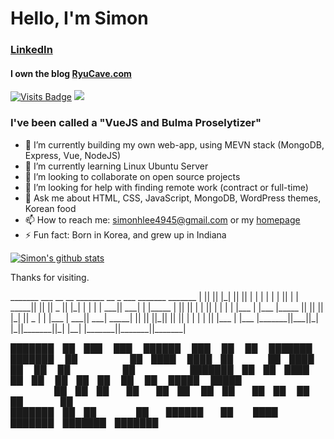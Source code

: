 # Hello, I'm Simon

### [LinkedIn](https://www.linkedin.com/in/simon-h-lee/)

#### I own the blog [RyuCave.com](https://ryucave.com/)

[![Visits Badge](https://badges.pufler.dev/visits/simonhlee97/git-badges)](https://badges.pufler.dev)
<a href="https://www.linkedin.com/in/simon-h-lee/"><img src="https://img.shields.io/badge/linkedin-%230077B5.svg?&style=for-the-badge&logo=linkedin&logoColor=white"></a>

### I've been called a "VueJS and Bulma Proselytizer"

- 🔭 I’m currently building my own web-app, using MEVN stack (MongoDB, Express, Vue, NodeJS)
- 🌱 I’m currently learning Linux Ubuntu Server
- 👯 I’m looking to collaborate on open source projects
- 🤔 I’m looking for help with finding remote work (contract or full-time)
- 💬 Ask me about HTML, CSS, JavaScript, MongoDB, WordPress themes, Korean food
- 📫 How to reach me: simonhlee4945@gmail.com or my [homepage](https://simonhlee97.github.io)
- ⚡ Fun fact: Born in Korea, and grew up in Indiana


[![Simon's github stats](https://github-readme-stats.vercel.app/api?username=simonhlee97&theme=nightowl)](https://github.com/simonhlee97)


Thanks for visiting.

<p> _______  ___  __   __  _______  __    _   ___      _______  _______ 
|       ||   ||  |_|  ||       ||  |  | | |   |    |       ||       |
|  _____||   ||       ||   _   ||   |_| | |   |    |    ___||    ___|
| |_____ |   ||       ||  | |  ||       | |   |    |   |___ |   |___ 
|_____  ||   ||       ||  |_|  ||  _    | |   |___ |    ___||    ___|
 _____| ||   || ||_|| ||       || | |   | |       ||   |___ |   |___ 
|_______||___||_|   |_||_______||_|  |__| |_______||_______||_______|
</p>


<span>███████ ██ ███    ███  ██████  ███    ██     ██      ███████ ███████ </span>
██      ██ ████  ████ ██    ██ ████   ██     ██      ██      ██      
███████ ██ ██ ████ ██ ██    ██ ██ ██  ██     ██      █████   █████   
     ██ ██ ██  ██  ██ ██    ██ ██  ██ ██     ██      ██      ██      
███████ ██ ██      ██  ██████  ██   ████     ███████ ███████ ███████ 
                                                                     
                                                                     



